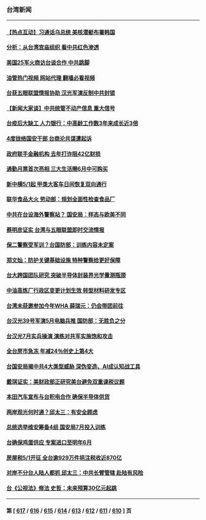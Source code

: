 ### 台湾新闻
---
#### [【热点互动】习通话乌总统 美核潜艇布署韩国](../../pages/ncid1349361/n13982401.md?04271245) 
#### [分析：从台湾宫庙组织 看中共红色渗透](../../pages/ncid1349361/n13982022.md?04271245) 
#### [美国25军火商访台谈合作 中共跳脚](../../pages/ncid1349361/n13982272.md?04271245) 
#### [油管热门视频 网站代理 翻墙必看视频](http://138.2.39.72:81/youtube.html?epic-marker?04271245)
#### [台获五眼联盟情报协助 汉光军演反制中共封锁](../../pages/ncid1349361/n13982177.md?04271245) 
#### [【新闻大家谈】中共统管不动产信息 重大信号](../../pages/ncid1349361/n13982171.md?04271245) 
#### [台疫后大缺工 人力银行：中高龄工作数3年来成长近3倍](../../pages/ncid1349361/n13982246.md?04271245) 
#### [4度拢络国安干部 台商沦共谍遭起诉](../../pages/ncid1349361/n13982236.md?04271245) 
#### [政府联手金融机构 去年打诈阻42亿财损](../../pages/ncid1349361/n13982244.md?04271245) 
#### [通勤月票首次亮相 三大生活圈6月中可购买](../../pages/ncid1349361/n13982240.md?04271245) 
#### [新中横5/1起 甲类大客车日间恢复双向通行](../../pages/ncid1349361/n13982239.md?04271245) 
#### [联华食品大火 劳动部：规划全面性检查食品厂](../../pages/ncid1349361/n13982225.md?04271245) 
#### [中共在台设海外警察站？ 国安局︰样态与欧美不同](../../pages/ncid1349361/n13982205.md?04271245) 
#### [蔡明彦证实 台湾与五眼联盟即时交流情报](../../pages/ncid1349361/n13982211.md?04271245) 
#### [保二警察受军训？台国防部：训练内容未定案](../../pages/ncid1349361/n13982213.md?04271245) 
#### [郑文灿：防护关键基础设施 特种警察给更好保障](../../pages/ncid1349361/n13982210.md?04271245) 
#### [台大跨国团队研究 突破半导体封装界光学量测瓶颈](../../pages/ncid1349361/n13982165.md?04271245) 
#### [中油高炼厂行政区变更计划生效 转型材料研发专区](../../pages/ncid1349361/n13982167.md?04271245) 
#### [台湾未获邀参加今年WHA  薛瑞元：仍会带团前往](../../pages/ncid1349361/n13982218.md?04271245) 
#### [台汉光39号军演5月电脑兵推 国防部：无胜负之分](../../pages/ncid1349361/n13982217.md?04271245) 
#### [台汉光7月实兵操演 演练对共军实施饱和攻击](../../pages/ncid1349361/n13982215.md?04271245) 
#### [全台房市急冻 年减24％创史上第4大](../../pages/ncid1349361/n13982154.md?04271245) 
#### [台国安局揭中共4大类型威胁 深伪变造、AI成认知战工具](../../pages/ncid1349361/n13982133.md?04271245) 
#### [戴琪证实：美财政部正研究美台避免双重课税议题](../../pages/ncid1349361/n13982159.md?04271245) 
#### [本田汽车宣布与台积电合作 确保半导体供货](../../pages/ncid1349361/n13982161.md?04271245) 
#### [两岸观光何时通？邱太三：有安全顾虑](../../pages/ncid1349361/n13982132.md?04271245) 
#### [总统选举维安筹备4组 国安局7月投入训练](../../pages/ncid1349361/n13982163.md?04271245) 
#### [台确保鸡蛋供应 专案进口至明年6月](../../pages/ncid1349361/n13982090.md?04271245) 
#### [房屋税5/1开征 全台逾929万件挹注税收近870亿](../../pages/ncid1349361/n13982158.md?04271245) 
#### [对岸不分台人陆人都抓 邱太三：中共长臂管辖 赴陆有风险](../../pages/ncid1349361/n13982135.md?04271245) 
#### [台《公视法》修法 史哲：未来预算30亿元起跳](../../pages/ncid1349361/n13982137.md?04271245) 

---
#### 第 [ [617](./617.md?04271245) / [616](./616.md?04271245) / [615](./615.md?04271245) / [614](./614.md?04271245) / [613](./613.md?04271245) / [612](./612.md?04271245) / [611](./611.md?04271245) / [610](./610.md?04271245) ] 页
